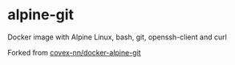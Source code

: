 # alpine-git

Docker image with Alpine Linux, bash, git, openssh-client and curl

Forked from [covex-nn/docker-alpine-git](https://github.com/covex-nn/docker-alpine-git)

